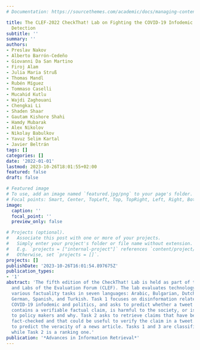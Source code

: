 ```yaml
---
# Documentation: https://sourcethemes.com/academic/docs/managing-content/

title: The CLEF-2022 CheckThat! Lab on Fighting the COVID-19 Infodemic and Fake News
  Detection
subtitle: ''
summary: ''
authors:
- Preslav Nakov
- Alberto Barrón-Cedeño
- Giovanni Da San Martino
- Firoj Alam
- Julia Maria Struß
- Thomas Mandl
- Rubén Míguez
- Tommaso Caselli
- Mucahid Kutlu
- Wajdi Zaghouani
- Chengkai Li
- Shaden Shaar
- Gautam Kishore Shahi
- Hamdy Mubarak
- Alex Nikolov
- Nikolay Babulkov
- Yavuz Selim Kartal
- Javier Beltrán
tags: []
categories: []
date: '2022-01-01'
lastmod: 2023-10-26T18:01:55+02:00
featured: false
draft: false

# Featured image
# To use, add an image named `featured.jpg/png` to your page's folder.
# Focal points: Smart, Center, TopLeft, Top, TopRight, Left, Right, BottomLeft, Bottom, BottomRight.
image:
  caption: ''
  focal_point: ''
  preview_only: false

# Projects (optional).
#   Associate this post with one or more of your projects.
#   Simply enter your project's folder or file name without extension.
#   E.g. `projects = ["internal-project"]` references `content/project/deep-learning/index.md`.
#   Otherwise, set `projects = []`.
projects: []
publishDate: '2023-10-26T16:01:54.897675Z'
publication_types:
- '1'
abstract: 'The fifth edition of the CheckThat! Lab is held as part of the 2022 Conference
  and Labs of the Evaluation Forum (CLEF). The lab evaluates technology supporting
  various factuality tasks in seven languages: Arabic, Bulgarian, Dutch, English,
  German, Spanish, and Turkish. Task 1 focuses on disinformation related to the ongoing
  COVID-19 infodemic and politics, and asks to predict whether a tweet is worth fact-checking,
  contains a verifiable factual claim, is harmful to the society, or is of interest
  to policy makers and why. Task 2 asks to retrieve claims that have been previously
  fact-checked and that could be useful to verify the claim in a tweet. Task 3 is
  to predict the veracity of a news article. Tasks 1 and 3 are classification problems,
  while Task 2 is a ranking one.'
publication: '*Advances in Information Retrieval*'
---
```

